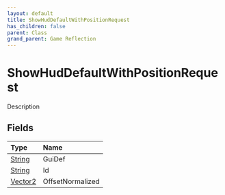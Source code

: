 ```yaml
---
layout: default
title: ShowHudDefaultWithPositionRequest
has_children: false
parent: Class
grand_parent: Game Reflection
---
```

# ShowHudDefaultWithPositionRequest
Description 

## Fields
| Type | Name |
|:-------------|:--------------|
| [String](/game-reflection/components/string.md) | GuiDef |
| [String](/game-reflection/components/string.md) | Id |
| [Vector2](/game-reflection/classes/vector2.md) | OffsetNormalized |
